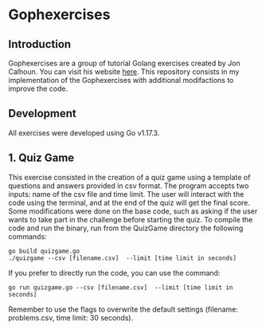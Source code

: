 # Gophexercises
## Introduction
Gophexercises are a group of tutorial Golang exercises created by Jon Calhoun. You can visit his website [here](https://courses.calhoun.io). This repository consists in my implementation of the Gophexercises with additional modifactions to improve the code.

## Development
All exercises were developed using Go v1.17.3.

## 1. Quiz Game
This exercise consisted in the creation of a quiz game using a template of questions and answers provided in csv format. The program accepts two inputs: name of the csv file and time limit. The user will interact with the code using the terminal, and at the end of the quiz will get the final score. Some modifications were done on the base code, such as asking if the user wants to take part in the challenge before starting the quiz.
To compile the code and run the binary, run from the QuizGame directory the following commands:
```
go build quizgame.go
./quizgame --csv [filename.csv]  --limit [time limit in seconds]
```
If you prefer to directly run the code, you can use the command:
```
go run quizgame.go --csv [filename.csv]  --limit [time limit in seconds]
```
Remember to use the flags to overwrite the default settings (filename: problems.csv, time limit: 30 seconds).